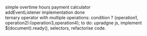 simple overtime hours payment calculator    
addEventListener implementation done  
ternary operator with multiple operations:
condition ? (operation1, operation2):(operation3,operation4);
to do: upradgne js, implement $(document).ready(), selectors, refactorise code.
